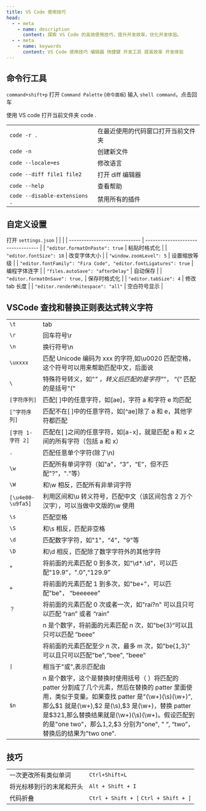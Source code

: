 ```yaml
---
title: VS Code 使用技巧
head:
  - - meta
    - name: description
      content: 探索 VS Code 的高效使用技巧，提升开发效率，优化开发体验。
  - - meta
    - name: keywords
      content: VS Code 使用技巧 编辑器 快捷键 开发工具 提高效率 开发体验
---
```


## 命令行工具

`command+shift+p` 打开 `Command Palette` (`命令面板`) 输入 `shell command`，点击回车

使用 VS code 打开当前文件夹 code .

|                               |                                    |
| ----------------------------- | ---------------------------------- |
| `code -r .`                   | 在最近使用的代码窗口打开当前文件夹 |
| `code -n`                     | 创建新文件                         |
| `code --locale=es`            | 修改语言                           |
| `code --diff file1 file2`     | 打开 diff 编辑器                   |
| `code --help`                 | 查看帮助                           |
| `code --disable-extensions .` | 禁用所有的插件                     |

## 自定义设置

打开 `settings.json`
| | |
| ----------------------------- | ---------------------------------- |
| `"editor.formatOnPaste": true` | 粘贴时格式化 |
| `"editor.fontSize": 18` | 改变字体大小 |
| `"window.zoomLevel": 5` | 设置缩放等级 |
| `"editor.fontFamily": "Fira Code", "editor.fontLigatures": true` | 编程字体连字 |
| `"files.autoSave": "afterDelay"` | 自动保存 |
| `"editor.formatOnSave": true,` | 保存时格式化 |
| `"editor.tabSize": 4` | 修改 tab 长度 |
| `"editor.renderWhitespace": "all"` | 空白符号显示 |

## VSCode 查找和替换正则表达式转义字符

|                   |                                                                                                                                                                                                                                                                                                                                         |
| ----------------- | --------------------------------------------------------------------------------------------------------------------------------------------------------------------------------------------------------------------------------------------------------------------------------------------------------------------------------------- |
| `\t`              | tab                                                                                                                                                                                                                                                                                                                                     |
| `\r`              | 回车符号\r                                                                                                                                                                                                                                                                                                                              |
| `\n`              | 换行符号\n                                                                                                                                                                                                                                                                                                                              |
| `\uxxxx`          | 匹配 Unicode 编码为 xxx 的字符,如\u0020 匹配空格，这个符号可以用来帮助匹配中文，后面说                                                                                                                                                                                                                                                  |
| `\`               | 特殊符号转义，如"_" ，转义后匹配的是字符"_"， “(” 匹配的是括号"("                                                                                                                                                                                                                                                                       |
| `[字符序列]`      | 匹配[ ]中的任意字符，如[ae]，字符 a 和字符 e 均匹配                                                                                                                                                                                                                                                                                     |
| `[^字符序列]`     | 匹配不在[ ]中的任意字符，如[^ae]除了 a 和 e，其他字符都匹配                                                                                                                                                                                                                                                                             |
| `[字符 1-字符 2]` | 匹配在[ ]之间的任意字符，如[a-x]，就是匹配 a 和 x 之间的所有字符（包括 a 和 x）                                                                                                                                                                                                                                                         |
| `.`               | 匹配任意单个字符(除了\n)                                                                                                                                                                                                                                                                                                                |
| `\w`              | 匹配所有单词字符（如"a"，“3”，“E”，但不匹配"?"，"."等）                                                                                                                                                                                                                                                                                 |
| `\W`              | 和\w 相反，匹配所有非单词字符                                                                                                                                                                                                                                                                                                           |
| `[\u4e00-\u9fa5]` | 利用区间和\u 转义符号，匹配中文（该区间包含 2 万个汉字），可以当做中文版的\w 使用                                                                                                                                                                                                                                                       |
| `\s`              | 匹配空格                                                                                                                                                                                                                                                                                                                                |
| `\S`              | 和\s 相反，匹配非空格                                                                                                                                                                                                                                                                                                                   |
| `\d`              | 匹配数字字符，如"1"，“4”，"9"等                                                                                                                                                                                                                                                                                                         |
| `\D`              | 和\d 相反，匹配除了数字字符外的其他字符                                                                                                                                                                                                                                                                                                 |
| `*`               | 将前面的元素匹配 0 到多次，如"\d\*.\d"，可以匹配"19.9"，".0",“129.9”                                                                                                                                                                                                                                                                    |
| `+`               | 将前面的元素匹配 1 到多次，如"be+"，可以匹配"be"， “beeeeee”                                                                                                                                                                                                                                                                            |
| `？`              | 将前面的元素匹配 0 次或者一次，如"rai?n" 可以且只可以匹配 “ran” 或者 “rain”                                                                                                                                                                                                                                                             |
|                   | n 是个数字，将前面的元素匹配 n 次，如"be{3}“可以且只可以匹配 ”beee”                                                                                                                                                                                                                                                                     |
|                   | 将前面的元素匹配至少 n 次，最多 m 次，如"be{1,3}" 可以且只可以匹配"be",“bee”, “beee”                                                                                                                                                                                                                                                    |
| `\|`              | 相当于"或",表示匹配由                                                                                                                                                                                                                                                                                                                   |
| `$n`              | n 是个数字，这个是替换时使用括号（ ）将匹配的 patter 分割成了几个元素，然后在替换的 patter 里面使用，类似于变量。如果查找 patter 是"(\w+)(\s)(\w+)",那么$1 就是(\w+),$2 是(\s),$3 是(\w+)，替换 patter 是$3$2$1,那么替换结果就是(\w+)(\s)(\w+)。假设匹配到的是"one two"，那么$1,$2,$3 分别为"one", " “, “two”，替换后的结果为"two one”. |

## 技巧

|                          |                                       |
| ------------------------ | ------------------------------------- |
| 一次更改所有类似单词     | `Ctrl+Shift+L`                        |
| 将光标移到行的末尾和开头 | `Alt + Shift + I`                     |
| 代码折叠                 | `Ctrl + Shift + [` `Ctrl + Shift + ]` |

